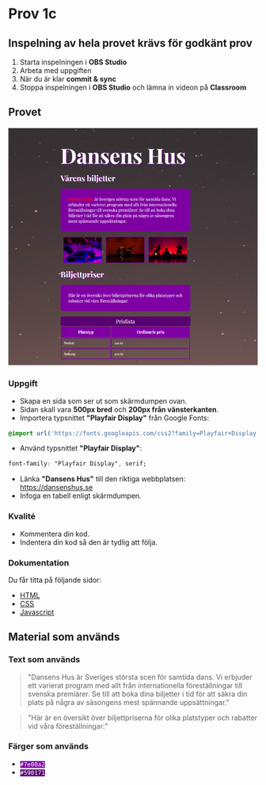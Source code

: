 # Prov 1c

## Inspelning av hela provet krävs för godkänt prov
1. Starta inspelningen i **OBS Studio**
1. Arbeta med uppgiften
1. När du är klar **commit & sync**
1. Stoppa inspelningen i **OBS Studio** och lämna in videon på **Classroom**

## Provet

![alt text](dump/dump.png)

### Uppgift
- Skapa en sida som ser ut som skärmdumpen ovan.
- Sidan skall vara **500px bred** och **200px från vänsterkanten**.
- Importera typsnittet **"Playfair Display"** från Google Fonts: 
```css
@import url('https://fonts.googleapis.com/css2?family=Playfair+Display:ital,wght@0,400..900;1,400..900&display=swap');
```
- Använd typsnittet **"Playfair Display"**:
```css
font-family: "Playfair Display", serif;
```
- Länka **"Dansens Hus"** till den riktiga webbplatsen: https://dansenshus.se
- Infoga en tabell enligt skärmdumpen.

### Kvalité
* Kommentera din kod.
* Indentera din kod så den är tydlig att följa.

### Dokumentation
Du får titta på följande sidor:
* [HTML](https://www.w3schools.com/html)
* [CSS](https://www.w3schools.com/css/default.asp)
* [Javascript](https://www.w3schools.com/js/default.asp)

## Material som används

### Text som används
> "Dansens Hus är Sveriges största scen för samtida dans. Vi erbjuder ett varierat program med allt från internationella föreställningar till svenska premiärer. Se till att boka dina biljetter i tid för att säkra din plats på några av säsongens mest spännande uppsättningar."

> "Här är en översikt över biljettpriserna för olika platstyper och rabatter vid våra föreställningar:"

### Färger som används

* <code style="background:#7e00a2; color:#fff">#7e00a2</code>
* <code style="background:#590171; color:#fff">#590171</code>
